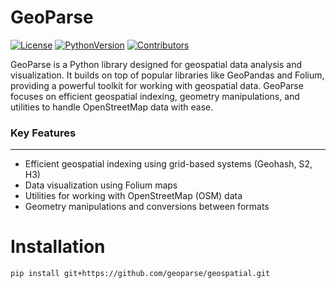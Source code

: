 # GeoParse

[![License](https://img.shields.io/github/license/geoparse/geospatial)](https://github.com/geoparse/geospatial/blob/main/LICENSE)
[![PythonVersion]( https://img.shields.io/badge/python-3.8%20%7C%203.9%20%7C%203.10%20%7C%203.11%20%7C%203.12-blue)](https://www.python.org/)
[![Contributors](https://img.shields.io/github/contributors/geoparse/geospatial)](https://github.com/geoparse/geospatial/graphs/contributors)



GeoParse is a Python library designed for geospatial data analysis and visualization. It builds on top of popular libraries like GeoPandas and Folium, providing a powerful toolkit for working with geospatial data. GeoParse focuses on efficient geospatial indexing, geometry manipulations, and utilities to handle OpenStreetMap data with ease.



### Key Features
---
* Efficient geospatial indexing using grid-based systems (Geohash, S2, H3)
* Data visualization using Folium maps
* Utilities for working with OpenStreetMap (OSM) data
* Geometry manipulations and conversions between formats



# Installation


`pip install git+https://github.com/geoparse/geospatial.git`


